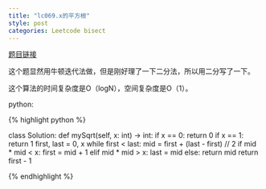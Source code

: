 ```yaml
---
title: "lc069.x的平方根"
style: post
categories: Leetcode bisect
---
```


[题目链接](https://leetcode-cn.com/problems/sqrtx/)

这个题显然用牛顿迭代法做，但是刚好理了一下二分法，所以用二分写了一下。

这个算法的时间复杂度是O（logN），空间复杂度是O（1）。

python:

{% highlight python %}

class Solution:
    def mySqrt(self, x: int) -> int:
        if x == 0:
            return 0
        if x == 1:
            return 1
        first, last = 0, x
        while first < last:
            mid = first + (last - first) // 2
            if mid * mid < x:
                first = mid + 1
            elif mid * mid > x:
                last = mid
            else:
                return mid
        return first - 1

{% endhighlight %}

